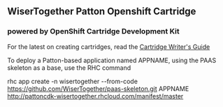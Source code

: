 ## WiserTogether Patton Openshift Cartridge
### powered by OpenShift Cartridge Development Kit 

For the latest on creating cartridges, read the [Cartridge Writer's Guide](https://github.com/openshift/origin-server/blob/master/node/README.writing_cartridges.md)


To deploy a Patton-based application named APPNAME, using the PAAS skeleton as a base, use the RHC command

rhc app create -n wisertogether --from-code https://github.com/WiserTogether/paas-skeleton.git APPNAME http://pattoncdk-wisertogether.rhcloud.com/manifest/master 




